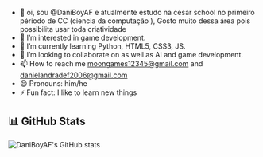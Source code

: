 - 👋 oi, sou @DaniBoyAF e atualmente estudo na cesar school no primeiro périodo de CC (ciencia da computação ), Gosto muito dessa área pois possibilita usar toda criatividade
- 👀 I’m interested in game development.
- 🌱 I’m currently learning Python, HTML5, CSS3, JS.
- 💞️ I’m looking to collaborate on as well as AI and game development.
- 📫 How to reach me moongames12345@gmail.com and danielandradef2006@gmail.com
- 😄 Pronouns: him/he
- ⚡ Fun fact: I like to learn new things
## 📊 GitHub Stats

![DaniBoyAF's GitHub stats](https://github-readme-stats.vercel.app/api?username=DaniBoyAF&show_icons=true&theme=dark)  
